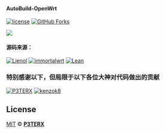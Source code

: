 ﻿#### AutoBuild-OpenWrt
 [1]: https://img.shields.io/badge/license-MIT-brightgreen.svg
 [2]: /LICENSE

[![license][1]][2]
[![GitHub Forks](https://img.shields.io/github/forks/HiJwm/My-OpenWrt.svg?style=flat-square&label=Forks)](https://github.com/HiJwm/My-OpenWrt/)

<img src="https://v2.jinrishici.com/one.svg?font-size=24&spacing=2&color=Black">

#### 源码来源：
[![Lienol](https://img.shields.io/badge/package-Lienol-blueviolet.svg?style=flat&logo=appveyor)](https://github.com/Lienol/openwrt) 
[![immortalwrt](https://img.shields.io/badge/immortalwrt-openwrt-orange.svg?style=flat&logo=appveyor)](https://github.com/immortalwrt/immortalwrt) 
[![Lean](https://img.shields.io/badge/package-Lean-blueviolet.svg?style=flat&logo=appveyor)](https://github.com/coolsnowwolf/lede) 

### 特别感谢以下，但局限于以下各位大神对代码做出的贡献
[![P3TERX](https://img.shields.io/badge/Actions-P3TERX-success.svg?style=flat&logo=appveyor)](https://github.com/P3TERX/Actions-OpenWrt)
[![kenzok8](https://img.shields.io/badge/kenzok8-success.svg?style=flat&logo=appveyor)](https://github.com/kenzok8/openwrt-packages)



## License

[MIT](https://github.com/P3TERX/Actions-OpenWrt/blob/main/LICENSE) © [**P3TERX**](https://p3terx.com)
